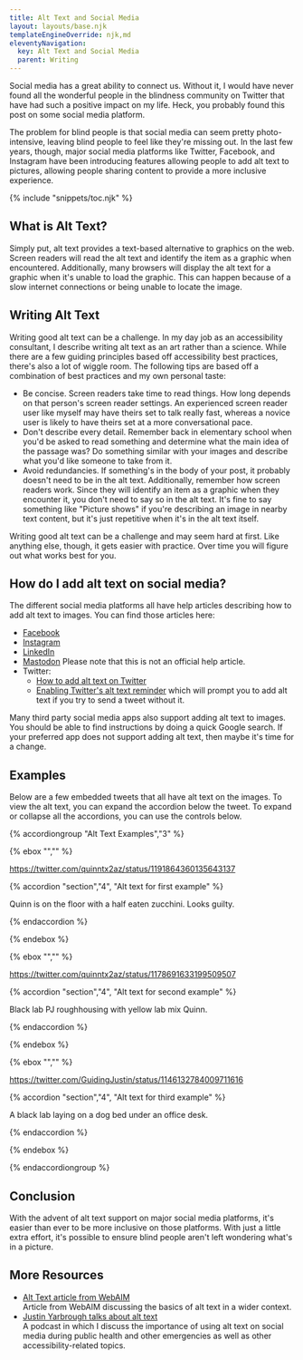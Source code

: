```yaml
---
title: Alt Text and Social Media
layout: layouts/base.njk
templateEngineOverride: njk,md
eleventyNavigation:
  key: Alt Text and Social Media
  parent: Writing
---
```

Social media has a great ability to connect us. Without it, I would have never found all the wonderful people in the blindness community on Twitter that have had such a positive impact on my life. Heck, you probably found this post on some social media platform.

The problem for blind people is that social media can seem pretty photo-intensive, leaving blind people to feel like they're missing out. In the last few years, though, major social media platforms like Twitter, Facebook, and Instagram have been introducing features allowing people to add alt text to pictures, allowing people sharing content to provide a more inclusive experience.

{% include "snippets/toc.njk" %}

## What is Alt Text?

Simply put, alt text provides a text-based alternative to graphics on the web. Screen readers will read the alt text and identify the item as a graphic when encountered. Additionally, many browsers will display the alt text for a graphic when it's unable to load the graphic. This can happen because of a slow internet connections or being unable to locate the image.

## Writing Alt Text

Writing good alt text can be a challenge. In my day job as an accessibility consultant, I describe writing alt text as an art rather than a science. While there are a few guiding principles based off accessibility best practices, there's also a lot of wiggle room. The following tips are based off a combination of best practices and my own personal taste:

- Be concise. Screen readers take time to read things. How long depends on that person's screen reader settings. An experienced screen reader user like myself may have theirs set to talk really fast, whereas a novice user is likely to have theirs set at a more conversational pace.
- Don't describe every detail. Remember back in elementary school when you'd be asked to read something and determine what the main idea of the passage was? Do something similar with your images and describe what you'd like someone to take from it.
- Avoid redundancies. If something's in the body of your post, it probably doesn't need to be in the alt text. Additionally, remember how screen readers work. Since they will identify an item as a graphic when they encounter it, you don't need to say so in the alt text. It's fine to say something like "Picture shows" if you're describing an image in nearby text content, but it's just repetitive when it's in the alt text itself.

Writing good alt text can be a challenge and may seem hard at first. Like anything else, though, it gets easier with practice. Over time you will figure out what works best for you.

## How do I add alt text on social media?

The different social media platforms all have help articles describing how to add alt text to images. You can find those articles here:

- [Facebook](https://www.facebook.com/help/214124458607871)
- [Instagram](https://help.instagram.com/503708446705527)
- [LinkedIn](https://www.linkedin.com/help/linkedin/answer/109799/adding-alternative-text-to-images-for-accessibility?lang=en)
- [Mastodon](https://edtechfactotum.com/adding-alt-text-and-more-to-images-in-mastodon/) Please note that this is not an official help article.
- Twitter:
    - [How to add alt text on Twitter](https://help.twitter.com/en/using-twitter/picture-descriptions)
    - [Enabling Twitter's alt text reminder](https://help.twitter.com/en/using-twitter/set-image-description-reminder) which will prompt you to add alt text if you try to send a tweet without it.

Many third party social media apps also support adding alt text to images. You should be able to find instructions by doing a quick Google search. If your preferred app does not support adding alt text, then maybe it's time for a change.

## Examples

Below are a few embedded tweets that all have alt text on the images. To view the alt text, you can expand the accordion below the tweet. To expand or collapse all the accordions, you can use the controls below.

{% accordiongroup "Alt Text Examples","3" %}

{% ebox "","" %}

https://twitter.com/quinntx2az/status/1191864360135643137

{% accordion "section","4", "Alt text for first example" %}

Quinn is on the floor with a half eaten zucchini. Looks guilty.

{% endaccordion %}

{% endebox %}

{% ebox "","" %}

https://twitter.com/quinntx2az/status/1178691633199509507

{% accordion "section","4", "Alt text for second example" %}

Black lab PJ roughhousing with yellow lab mix Quinn.

{% endaccordion %}

{% endebox %}

{% ebox "","" %}

https://twitter.com/GuidingJustin/status/1146132784009711616

{% accordion "section","4", "Alt text for third example" %}

A black lab laying on a dog bed under an office desk.

{% endaccordion %}

{% endebox %}

{% endaccordiongroup %}

## Conclusion

With the advent of alt text support on major social media platforms, it's easier than ever to be more inclusive on those platforms. With just a little extra effort, it's possible to ensure blind people aren't left wondering what's in a picture.

## More Resources

- [Alt Text article from WebAIM](https://webaim.org/techniques/alttext/)  
Article from WebAIM discussing the basics of alt text in a wider context.
- [Justin Yarbrough talks about alt text](https://a11yrules.com/podcast/justin-yarbrough-talks-about-alt-text/)  
A podcast in which I discuss the importance of using alt text on social media during public health and other emergencies as well as other accessibility-related topics.